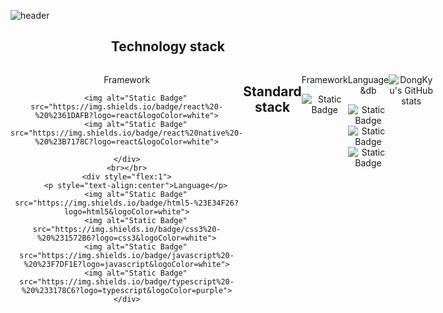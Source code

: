 ![header](https://capsule-render.vercel.app/api?type=shark&color=_hexcode&height=300&section=header&text=Welecome!&fontSize=70&fontColor=b21848)
<h2 style="text-align:center">Technology stack</h2>
<div  style="display:flex;text-align:center">
    <div style="flex:1">
        <p style="text-align:center">Framework</p>
    
        <img alt="Static Badge" src="https://img.shields.io/badge/react%20-%20%2361DAFB?logo=react&logoColor=white">
        <img alt="Static Badge" src="https://img.shields.io/badge/react%20native%20-%20%23B7178C?logo=react&logoColor=white">

    </div>
    <br></br>
    <div style="flex:1">
        <p style="text-align:center">Language</p>
        <img alt="Static Badge" src="https://img.shields.io/badge/html5-%23E34F26?logo=html5&logoColor=white">
        <img alt="Static Badge" src="https://img.shields.io/badge/css3%20-%20%231572B6?logo=css3&logoColor=white">
        <img alt="Static Badge" src="https://img.shields.io/badge/javascript%20-%20%23F7DF1E?logo=javascript&logoColor=white">
        <img alt="Static Badge" src="https://img.shields.io/badge/typescript%20-%20%233178C6?logo=typescript&logoColor=purple">
    </div>
</div>


<h2 style="text-align:center">Standard stack</h2>
<div  style="display:flex;text-align:center">
    <div style="flex:1">
        <p style="text-align:center">Framework</p>
<div>
<img alt="Static Badge" src="https://img.shields.io/badge/springboot%20-%236DB33F?logo=springboot&logoColor=white">

</div>
</div>
<div style="flex:1;;justify-content:center;align-items:center">
<p style="text-align:center">Language &db</p>

<img alt="Static Badge" src="https://img.shields.io/badge/c-%23A8B9CC?logo=c&logoColor=white">
<img alt="Static Badge" src="https://img.shields.io/badge/java%20-%236DB33F?logo=java&logoColor=white">

<img alt="Static Badge" src="https://img.shields.io/badge/mysql%20-%20%234479A1?logo=mysql&logoColor=white">

</div>
</div>


![DongKyu's GitHub stats](https://github-readme-stats.vercel.app/api?username=ldkstellar&theme=dark&show_icons=true)
